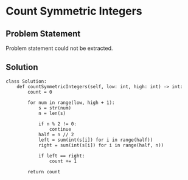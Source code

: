 # Count Symmetric Integers

## Problem Statement

Problem statement could not be extracted.

## Solution

```unknown
class Solution:
    def countSymmetricIntegers(self, low: int, high: int) -> int:
        count = 0

        for num in range(low, high + 1):
            s = str(num)  
            n = len(s)

            if n % 2 != 0:
                continue  
            half = n // 2
            left = sum(int(s[i]) for i in range(half))  
            right = sum(int(s[i]) for i in range(half, n))  

            if left == right:
                count += 1  

        return count
```
